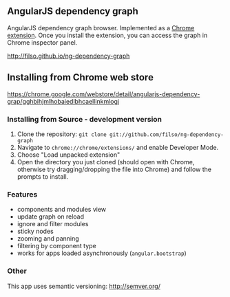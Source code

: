 ## AngularJS dependency graph

AngularJS dependency graph browser.
Implemented as a [Chrome extension](https://chrome.google.com/webstore/detail/angularjs-dependency-grap/gghbihjmlhobaiedlbhcaellinkmlogj). Once you install the extension, you can access the graph in Chrome inspector panel.

http://filso.github.io/ng-dependency-graph

## Installing from Chrome web store
https://chrome.google.com/webstore/detail/angularjs-dependency-grap/gghbihjmlhobaiedlbhcaellinkmlogj

### Installing from Source - development version

1.  Clone the repository: `git clone git://github.com/filso/ng-dependency-graph`
2.  Navigate to `chrome://chrome/extensions/` and enable Developer Mode.
3.  Choose "Load unpacked extension"
4.  Open the directory you just cloned (should open with Chrome, otherwise try dragging/dropping the file into Chrome) and follow the prompts to install.

### Features
- components and modules view
- update graph on reload
- ignore and filter modules
- sticky nodes
- zooming and panning
- filtering by component type
- works for apps loaded asynchronously (`angular.bootstrap`)

### Other
This app uses semantic versioning: http://semver.org/
